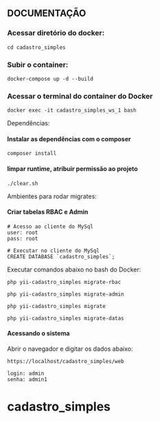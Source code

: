 ## DOCUMENTAÇÃO

### Acessar diretório do docker:
~~~~
cd cadastro_simples
~~~~

### Subir o container:
~~~~
docker-compose up -d --build
~~~~

### Acessar o terminal do container do Docker
~~~~
docker exec -it cadastro_simples_ws_1 bash
~~~~

Dependências:
#### Instalar as dependências com o composer
~~~~
composer install
~~~~

#### limpar runtime, atribuir permissão ao projeto
~~~~
./clear.sh
~~~~

Ambientes para rodar migrates:
#### Criar tabelas RBAC e Admin
~~~~
# Acesso ao cliente do MySql
user: root
pass: root
~~~~
~~~~
# Executar no cliente do MySql
CREATE DATABASE `cadastro_simples`;
~~~~
Executar comandos abaixo no bash do Docker:
~~~~
php yii-cadastro_simples migrate-rbac
~~~~
~~~~
php yii-cadastro_simples migrate-admin
~~~~
~~~~
php yii-cadastro_simples migrate
~~~~
~~~~
php yii-cadastro_simples migrate-datas
~~~~

#### Acessando o sistema
Abrir o navegador e digitar os dados abaixo:
~~~~
https://localhost/cadastro_simples/web
~~~~
~~~~
login: admin
senha: admin1
~~~~
# cadastro_simples
